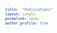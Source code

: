 ```yaml
---
title:  "Publications"
layout: single
permalink: /pub/
author_profile: true
---
```


<!doctype html>

<html lang="en">
<head>
  <meta charset="utf-8">

  <title>The Publications</title>
  <meta name="publications" content="research papers">
  <meta name="Umair Sarwar" content="Publications">

  <link rel="stylesheet" href="css/styles.css?v=1.0">

</head>

<body>
  <script src="js/scripts.js"></script>
</body>
</html>

